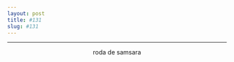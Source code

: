 ```yaml
---
layout: post
title: #131
slug: #131
---
```

---
<p class="description" style="text-align: center;">
roda de samsara
